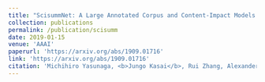 ```yaml
---
title: "ScisummNet: A Large Annotated Corpus and Content-Impact Models for Scientific Paper Summarization with Citation Networks"
collection: publications
permalink: /publication/scisumm
date: 2019-01-15
venue: 'AAAI'
paperurl: 'https://arxiv.org/abs/1909.01716'
link: 'https://arxiv.org/abs/1909.01716'
citation: 'Michihiro Yasunaga, <b>Jungo Kasai</b>, Rui Zhang, Alexander R. Fabbri, Irene Li, Dan Friedman, and Dragomir Radev. 2019. &quot;ScisummNet: A Large Annotated Corpus and Content-Impact Models for Scientific Paper Summarization with Citation Networks.&quot; <i>Proceedings of the Conference of the Conference on Artificial Intelligence (AAAI)</i>.'
---
```

